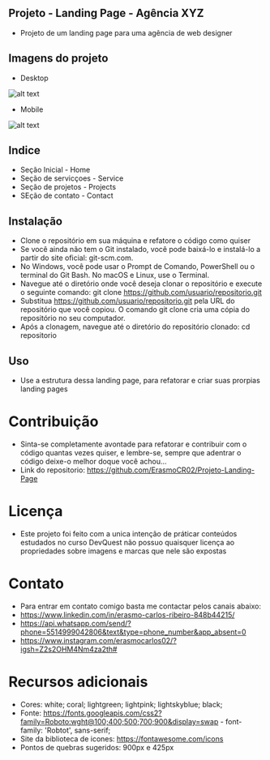 ## Projeto - Landing Page - Agência XYZ
- Projeto de um landing page para uma agência de web designer

## Imagens do projeto
- Desktop

![alt text](Projeto-Desktop.gif)

- Mobile

![alt text](Projeto-mobile.gif)
## Indice
- Seção Inicial - Home
- Seção de servicçoes - Service
- Seção de projetos - Projects
- SEção de contato - Contact

## Instalação
- Clone o repositório em sua máquina e refatore o código como quiser
- Se você ainda não tem o Git instalado, você pode baixá-lo e instalá-lo a partir do site oficial: git-scm.com.
- No Windows, você pode usar o Prompt de Comando, PowerShell ou o terminal do Git Bash. No macOS e Linux, use o Terminal.
- Navegue até o diretório onde você deseja clonar o repositório e execute o seguinte comando: git clone https://github.com/usuario/repositorio.git
- Substitua https://github.com/usuario/repositorio.git pela URL do repositório que você copiou. O comando git clone cria uma cópia do repositório no seu computador.
- Após a clonagem, navegue até o diretório do repositório clonado: cd repositorio

## Uso
- Use a estrutura dessa landing page, para refatorar e criar suas prorpias landing pages

# Contribuição 
- Sinta-se completamente avontade para refatorar e contribuir com o código quantas vezes quiser, e lembre-se, sempre que adentrar o código deixe-o melhor doque você achou...
- Link do repositorio: https://github.com/ErasmoCR02/Projeto-Landing-Page 

# Licença 
- Este projeto foi feito com a unica intenção de práticar conteúdos estudados no curso DevQuest não possuo quaisquer licença ao propriedades sobre imagens e marcas que nele são expostas

# Contato
- Para entrar em contato comigo basta me contactar pelos canais abaixo:
- https://www.linkedin.com/in/erasmo-carlos-ribeiro-848b44215/
- https://api.whatsapp.com/send/?phone=5514999042806&text&type=phone_number&app_absent=0
- https://www.instagram.com/erasmocarlos02/?igsh=Z2s2OHM4Nm4za2th#

# Recursos adicionais
- Cores: white; coral; lightgreen; lightpink; lightskyblue; black;
- Fonte: https://fonts.googleapis.com/css2?family=Roboto:wght@100;400;500;700;900&display=swap - font-family: 'Robtot', sans-serif;
- Site da biblioteca de icones: https://fontawesome.com/icons
- Pontos de quebras sugeridos: 900px e 425px
